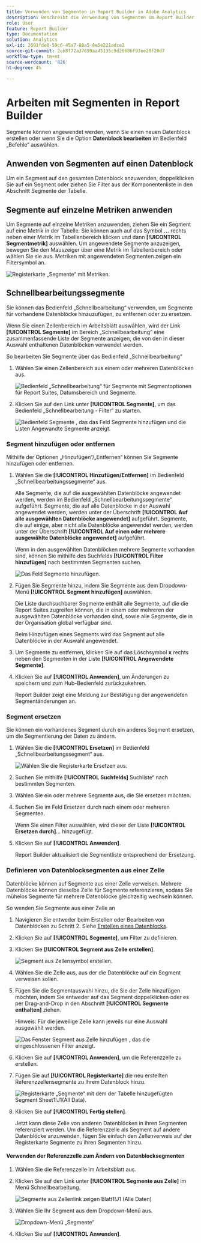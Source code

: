 ```yaml
---
title: Verwenden von Segmenten in Report Builder in Adobe Analytics
description: Beschreibt die Verwendung von Segmenten im Report Builder für Adobe Analytics
role: User
feature: Report Builder
type: Documentation
solution: Analytics
exl-id: 2691fde0-59c6-45a7-80a5-8e5e221adce2
source-git-commit: 2cb8f72a37699aa45135c9d26686f93ee20f20d7
workflow-type: tm+mt
source-wordcount: '826'
ht-degree: 4%

---
```


# Arbeiten mit Segmenten in Report Builder

Segmente können angewendet werden, wenn Sie einen neuen Datenblock erstellen oder wenn Sie die Option **Datenblock bearbeiten** im Bedienfeld „Befehle“ auswählen.

## Anwenden von Segmenten auf einen Datenblock

Um ein Segment auf den gesamten Datenblock anzuwenden, doppelklicken Sie auf ein Segment oder ziehen Sie Filter aus der Komponentenliste in den Abschnitt Segmente der Tabelle.

## Segmente auf einzelne Metriken anwenden

Um Segmente auf einzelne Metriken anzuwenden, ziehen Sie ein Segment auf eine Metrik in der Tabelle. Sie können auch auf das Symbol **…** rechts neben einer Metrik im Tabellenbereich klicken und dann **[!UICONTROL Segmentmetrik]** auswählen. Um angewendete Segmente anzuzeigen, bewegen Sie den Mauszeiger über eine Metrik im Tabellenbereich oder wählen Sie sie aus. Metriken mit angewendeten Segmenten zeigen ein Filtersymbol an.

![Registerkarte „Segmente“ mit Metriken.](./assets/filter_by.png)

## Schnellbearbeitungssegmente

Sie können das Bedienfeld „Schnellbearbeitung“ verwenden, um Segmente für vorhandene Datenblöcke hinzuzufügen, zu entfernen oder zu ersetzen.

Wenn Sie einen Zellenbereich im Arbeitsblatt auswählen, wird der Link **[!UICONTROL Segmente]** im Bereich „Schnellbearbeitung“ eine zusammenfassende Liste der Segmente anzeigen, die von den in dieser Auswahl enthaltenen Datenblöcken verwendet werden.

So bearbeiten Sie Segmente über das Bedienfeld „Schnellbearbeitung“

1. Wählen Sie einen Zellenbereich aus einem oder mehreren Datenblöcken aus.

   ![Bedienfeld „Schnellbearbeitung“ für Segmente mit Segmentoptionen für Report Suites, Datumsbereich und Segmente.](./assets/select_multiple_dbs.png)

1. Klicken Sie auf den Link unter **[!UICONTROL Segmente]**, um das Bedienfeld „Schnellbearbeitung - Filter“ zu starten.

   ![Bedienfeld Segmente , das das Feld Segmente hinzufügen und die Listen Angewandte Segmente anzeigt.](./assets/quick_edit_filters.png)

### Segment hinzufügen oder entfernen

Mithilfe der Optionen „Hinzufügen“/„Entfernen“ können Sie Segmente hinzufügen oder entfernen.

1. Wählen Sie die **[!UICONTROL Hinzufügen/Entfernen]** im Bedienfeld „Schnellbearbeitungssegmente“ aus.

   Alle Segmente, die auf die ausgewählten Datenblöcke angewendet werden, werden im Bedienfeld „Schnellbearbeitungssegmente“ aufgeführt. Segmente, die auf alle Datenblöcke in der Auswahl angewendet werden, werden unter der Überschrift **[!UICONTROL Auf alle ausgewählten Datenblöcke angewendet]** aufgeführt. Segmente, die auf einige, aber nicht alle Datenblöcke angewendet werden, werden unter der Überschrift **[!UICONTROL Auf einen oder mehrere ausgewählte Datenblöcke angewendet]** aufgeführt.

   Wenn in den ausgewählten Datenblöcken mehrere Segmente vorhanden sind, können Sie mithilfe des Suchfelds **[!UICONTROL Filter hinzufügen]** nach bestimmten Segmenten suchen.

   ![Das Feld Segmente hinzufügen.](./assets/add_filter.png)

1. Fügen Sie Segmente hinzu, indem Sie Segmente aus dem Dropdown-Menü **[!UICONTROL Segment hinzufügen]** auswählen.

   Die Liste durchsuchbarer Segmente enthält alle Segmente, auf die die Report Suites zugreifen können, die in einem oder mehreren der ausgewählten Datenblöcke vorhanden sind, sowie alle Segmente, die in der Organisation global verfügbar sind.

   Beim Hinzufügen eines Segments wird das Segment auf alle Datenblöcke in der Auswahl angewendet.

1. Um Segmente zu entfernen, klicken Sie auf das Löschsymbol **x** rechts neben den Segmenten in der Liste **[!UICONTROL Angewendete Segmente]**.

1. Klicken Sie auf **[!UICONTROL Anwenden]**, um Änderungen zu speichern und zum Hub-Bedienfeld zurückzukehren.

   Report Builder zeigt eine Meldung zur Bestätigung der angewendeten Segmentänderungen an.

### Segment ersetzen

Sie können ein vorhandenes Segment durch ein anderes Segment ersetzen, um die Segmentierung der Daten zu ändern.

1. Wählen Sie die **[!UICONTROL Ersetzen]** im Bedienfeld „Schnellbearbeitungssegment“ aus.

   ![Wählen Sie die Registerkarte Ersetzen aus.](./assets/replace_filter.png)

1. Suchen Sie mithilfe **[!UICONTROL Suchfelds]** Suchliste“ nach bestimmten Segmenten.

1. Wählen Sie ein oder mehrere Segmente aus, die Sie ersetzen möchten.

1. Suchen Sie im Feld Ersetzen durch nach einem oder mehreren Segmenten.

   Wenn Sie einen Filter auswählen, wird dieser der Liste **[!UICONTROL Ersetzen durch]**... hinzugefügt.

1. Klicken Sie auf **[!UICONTROL Anwenden]**.

   Report Builder aktualisiert die Segmentliste entsprechend der Ersetzung.

### Definieren von Datenblocksegmenten aus einer Zelle

Datenblöcke können auf Segmente aus einer Zelle verweisen. Mehrere Datenblöcke können dieselbe Zelle für Segmente referenzieren, sodass Sie mühelos Segmente für mehrere Datenblöcke gleichzeitig wechseln können.

So wenden Sie Segmente aus einer Zelle an

1. Navigieren Sie entweder beim Erstellen oder Bearbeiten von Datenblöcken zu Schritt 2. Siehe [Erstellen eines Datenblocks](./create-a-data-block.md).
1. Klicken Sie auf **[!UICONTROL Segmente]**, um Filter zu definieren.
1. Klicken Sie **[!UICONTROL Segment aus Zelle erstellen]**.

   ![Segment aus Zellensymbol erstellen.](./assets/create-filter-from-cell.png)

1. Wählen Sie die Zelle aus, aus der die Datenblöcke auf ein Segment verweisen sollen.

1. Fügen Sie die Segmentauswahl hinzu, die Sie der Zelle hinzufügen möchten, indem Sie entweder auf das Segment doppelklicken oder es per Drag-and-Drop in den Abschnitt **[!UICONTROL Segmente enthalten]** ziehen.

   Hinweis: Für die jeweilige Zelle kann jeweils nur eine Auswahl ausgewählt werden.

   ![Das Fenster Segment aus Zelle hinzufügen , das die eingeschlossenen Filter anzeigt.](./assets/select-filters.png)

1. Klicken Sie auf **[!UICONTROL Anwenden]**, um die Referenzzelle zu erstellen.

1. Fügen Sie auf **[!UICONTROL Registerkarte]** die neu erstellten Referenzzellensegmente zu Ihrem Datenblock hinzu.

   ![Registerkarte „Segmente“ mit dem der Tabelle hinzugefügten Segment Sheet1!J1(All Data).](./assets/reference-cell-filter.png)

1. Klicken Sie auf **[!UICONTROL Fertig stellen]**.

   Jetzt kann diese Zelle von anderen Datenblöcken in ihren Segmenten referenziert werden. Um die Referenzzelle als Segment auf andere Datenblöcke anzuwenden, fügen Sie einfach den Zellenverweis auf der Registerkarte Segmente zu ihren Segmenten hinzu.

#### Verwenden der Referenzzelle zum Ändern von Datenblocksegmenten

1. Wählen Sie die Referenzzelle im Arbeitsblatt aus.

1. Klicken Sie auf den Link unter **[!UICONTROL Segmente aus Zelle]** im Menü Schnellbearbeitung.

   ![Segmente aus Zellenlink zeigen Blatt1!J1 (Alle Daten)](./assets/filters-from-cell-link.png)

1. Wählen Sie Ihr Segment aus dem Dropdown-Menü aus.

   ![Dropdown-Menü „Segmente“](./assets/filter-drop-down.png)

1. Klicken Sie auf **[!UICONTROL Anwenden]**.
